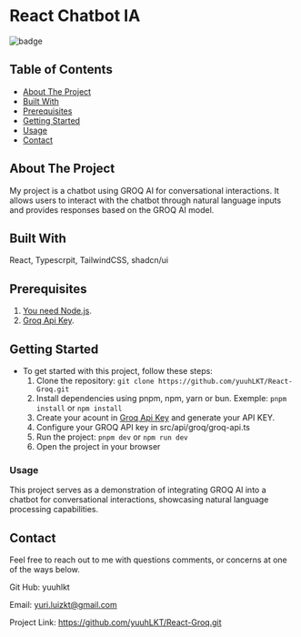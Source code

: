 # React Chatbot IA

![badge](https://img.shields.io/badge/license-MIT-blue.svg)


## Table of Contents

- [About The Project](#about-the-project)
- [Built With](#built-with)
- [Prerequisites](#prerequisites)
- [Getting Started](#getting-started)
- [Usage](#usage)
- [Contact](#contact)


## About The Project

My project is a chatbot using GROQ AI for conversational interactions. It allows users to interact with the chatbot through natural language inputs and provides responses based on the GROQ AI model.


## Built With

React, Typescrpit, TailwindCSS, shadcn/ui

<!-- Prerequisites -->

## Prerequisites

1. [You need Node.js](https://nodejs.org/en).
2. [Groq Api Key](https://console.groq.com/login).


## Getting Started

- To get started with this project, follow these steps:
  1. Clone the repository: `git clone https://github.com/yuuhLKT/React-Groq.git`
  2. Install dependencies using pnpm, npm, yarn or bun. Exemple: `pnpm install` or `npm install`
  3. Create your acount in [Groq Api Key](https://console.groq.com/login) and generate your API KEY.
  4. Configure your GROQ API key in src/api/groq/groq-api.ts
  5. Run the project: `pnpm dev` or `npm run dev`
  6. Open the project in your browser


### Usage

This project serves as a demonstration of integrating GROQ AI into a chatbot for conversational interactions, showcasing natural language processing capabilities.

<!-- CONTACT -->

## Contact

Feel free to reach out to me with questions comments, or concerns at one of the ways below.

Git Hub: yuuhlkt

Email: yuri.luizkt@gmail.com

Project Link: https://github.com/yuuhLKT/React-Groq.git

